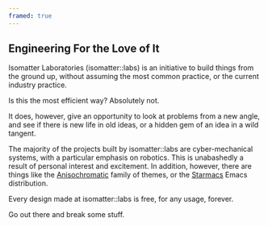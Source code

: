 ```yaml
---
framed: true
---
```



## Engineering For the Love of It

Isomatter Laboratories (isomatter::labs) is an initiative to build things from
the ground up, without assuming the most common practice, or the current
industry practice.

Is this the most efficient way? Absolutely not.

It does, however, give an opportunity to look at problems from a new angle, and
see if there is new life in old ideas, or a hidden gem of an idea in a wild
tangent.

The majority of the projects built by isomatter::labs are cyber-mechanical
systems, with a particular emphasis on robotics. This is unabashedly a result
of personal interest and excitement. In addition, however, there are things
like the [Anisochromatic](https://github.com/isomatter-labs/anisochromatic)
family of themes, or the [Starmacs](https://starmacs.isomatter-labs.com) Emacs
distribution.

Every design made at isomatter::labs is free, for any usage, forever.

Go out there and break some stuff.
